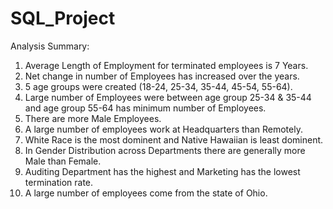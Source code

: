 # SQL_Project
Analysis Summary:
  1. Average Length of Employment for terminated employees is 7 Years.
  2. Net change in number of Employees has increased over the years.
  3. 5 age groups were created (18-24, 25-34, 35-44, 45-54, 55-64).
  4. Large number of Employees were between age group 25-34 & 35-44 and age group 55-64 has minimum number of Employees.
  5. There are more Male Employees.
  6. A large number of employees work at Headquarters than Remotely.
  7. White Race is the most dominent and Native Hawaiian is least dominent.
  8. In Gender Distribution across Departments there are generally more Male than Female.
  9. Auditing Department has the highest and Marketing has the lowest termination rate.
  10. A large number of employees come from the state of Ohio.
    
